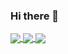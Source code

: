 ### Hi there 👋

<a href="https://github.com/Fontom71/github-readme-stats">
  <img align="center" src="https://github-readme-stats.vercel.app/api?username=Fontom71&count_private=true&show_icons=true&theme=gruvbox" />
</a>
<a href="https://github.com/Fontom71/github-readme-stats">
  <img align="center" src="https://github-readme-stats.vercel.app/api/top-langs/?username=Fontom71&hide=javascript,html,css,python" />
</a>
<a href="https://github.com/Fontom71/github-readme-stats">
  <img align="center" src="https://github-readme-stats.vercel.app/api/wakatime?username=Fontom71" />
</a>
<!--
**Fontom71/Fontom71** is a ✨ _special_ ✨ repository because its `README.md` (this file) appears on your GitHub profile.

Here are some ideas to get you started:

- 🔭 I’m currently working on ...
- 🌱 I’m currently learning ...
- 👯 I’m looking to collaborate on ...
- 🤔 I’m looking for help with ...
- 💬 Ask me about ...
- 📫 How to reach me: ...
- 😄 Pronouns: ...
- ⚡ Fun fact: ...
-->
